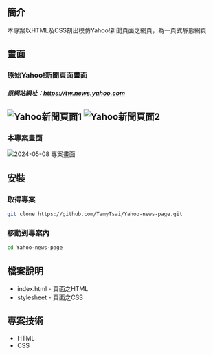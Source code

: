 ## 簡介
本專案以HTML及CSS刻出模仿Yahoo!新聞頁面之網頁，為一頁式靜態網頁

## 畫面
### 原始Yahoo!新聞頁面畫面
##### 原網站網址：https://tw.news.yahoo.com
![Yahoo新聞頁面1](https://github.com/TamyTsai/Yahoo-news-page/assets/97825677/bddf7458-3943-4195-bcec-ed48a765d17e)
![Yahoo新聞頁面2](https://github.com/TamyTsai/Yahoo-news-page/assets/97825677/119d7d11-e2cf-4c43-9fe7-b68812dee860)
---
### 本專案畫面
![2024-05-08 專案畫面](https://github.com/TamyTsai/Yahoo-news-page/assets/97825677/c5b32708-da67-4008-8ea0-b1ff11228358)

## 安裝
### 取得專案
```bash
git clone https://github.com/TamyTsai/Yahoo-news-page.git
```
### 移動到專案內
```bash
cd Yahoo-news-page
```

## 檔案說明
- index.html - 頁面之HTML
- stylesheet - 頁面之CSS

## 專案技術
- HTML
- CSS
